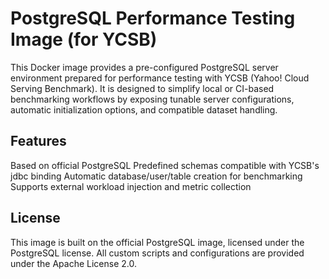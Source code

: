# PostgreSQL Performance Testing Image (for YCSB)

This Docker image provides a pre-configured PostgreSQL server environment prepared for performance testing with YCSB (Yahoo! Cloud Serving Benchmark). It is designed to simplify local or CI-based benchmarking workflows by exposing tunable server configurations, automatic initialization options, and compatible dataset handling.

## Features

Based on official PostgreSQL
Predefined schemas compatible with YCSB's jdbc binding
Automatic database/user/table creation for benchmarking
Supports external workload injection and metric collection

## License

This image is built on the official PostgreSQL image, licensed under the PostgreSQL license. All custom scripts and configurations are provided under the Apache License 2.0.
